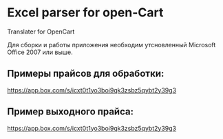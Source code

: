 # Excel parser for open-Cart

Translater for OpenCart

Для сборки и работы приложения необходим утсновленный Microsoft Office 2007 или выше.

## Примеры прайсов для обработки:

https://app.box.com/s/icxt0t1yo3boi9qk3zsbz5qybt2y39g3

## Пример выходного прайса:

https://app.box.com/s/icxt0t1yo3boi9qk3zsbz5qybt2y39g3
